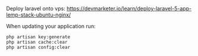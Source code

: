 Deploy laravel onto vps:
https://devmarketer.io/learn/deploy-laravel-5-app-lemp-stack-ubuntu-nginx/

When updating your application run:

```
php artisan key:generate
php artisan cache:clear
php artisan config:clear
```
